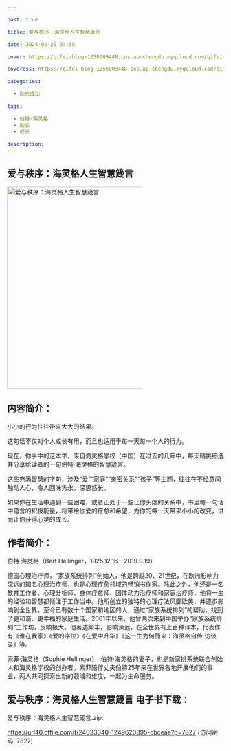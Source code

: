 ```yaml
---

post: true

title: 爱与秩序：海灵格人生智慧箴言

date: 2024-05-25 07:59

cover: https://qifei-blog-1256009448.cos.ap-chengdu.myqcloud.com/qifei-blog/6636df460ea9cb1403bdaef5.jpg

coveross: https://qifei-blog-1256009448.cos.ap-chengdu.myqcloud.com/qifei-blog/6636df460ea9cb1403bdaef5.jpg

categories:

  - 励志成功

tags:

  - 伯特·海灵格
  - 励志
  - 成长

description:
---
```


## 爱与秩序：海灵格人生智慧箴言
<img alt="爱与秩序：海灵格人生智慧箴言 " class="aligncenter loading" data-was-processed="true" decoding="async" fetchpriority="high" height="471" src="https://qifei-blog-1256009448.cos.ap-chengdu.myqcloud.com/qifei-blog/6636df460ea9cb1403bdaef5.jpg " style="cursor: zoom-in;" width="314"/>

## 内容简介：

小小的行为往往带来大大的结果。

这句话不仅对个人成长有用，而且也适用于每一天每一个人的行为。

现在，你手中的这本书，来自海灵格学校（中国）在过去的几年中，每天精挑细选并分享给读者的一句伯特·海灵格的智慧箴言。

这些充满智慧的字句，涉及“爱”“家庭”“亲密关系”“孩子”等主题，往往在不经意间触动人心，令人回味隽永，深思悠长。

如果你在生活中遇到一些困难，或者正处于一些让你头疼的关系中，书里每一句话中蕴含的积极能量，将带给你爱的疗愈和希望，为你的每一天带来小小的改变，进而让你获得心灵的成长。

## 作者简介：

伯特·海灵格（Bert Hellinger，1925.12.16—2019.9.19）

德国心理治疗师，“家族系统排列”创始人，他是跨越20、21世纪，在欧洲影响力深远的知名心理治疗师，也是心理疗愈领域的畅销书作家。除此之外，他还是一名教育工作者、心理分析师、身体疗愈师、团体动力治疗师和家庭治疗师，他将一生的经验和智慧都倾注于工作当中。他所创立的独特的心理疗法风靡欧美，并逐步影响到全世界，至今已有数十个国家和地区的人，通过“家族系统排列”的帮助，找到了更和谐、更幸福的家庭生活。2001年以来，他曾两次来到中国举办“家族系统排列”工作坊，反响极大。他著述颇丰，影响深远，在全世界有上百种译本，代表作有《谁在我家》《爱的序位》《在爱中升华》《这一生为何而来：海灵格自传·访谈录》等。

索菲·海灵格（Sophie Hellinger）　伯特·海灵格的妻子，也是新家排系统联合创始人和海灵格学校的创办者。索菲陪伴丈夫伯特25年来在世界各地开展他们的事业，两人共同探索出新的领域和维度，一起为生命服务。

## 爱与秩序：海灵格人生智慧箴言 电子书下载：
爱与秩序：海灵格人生智慧箴言.zip: 

https://url40.ctfile.com/f/24033340-1249620895-cbceae?p=7827 (访问密码: 7827)
